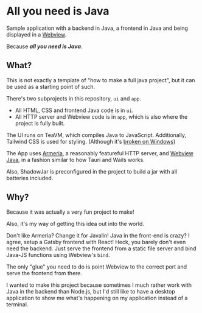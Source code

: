 # All you need is Java

Sample application with a backend in Java, a frontend in Java and being displayed in a [Webview](https://github.com/webview/webview).

Because ***all you need is Java***.

## What?

This is not exactly a template of "how to make a full java project", but it can be used as a starting point of such.

There's two subprojects in this repository, `ui` and `app`.
- All HTML, CSS and frontend Java code is in `ui`.
- All HTTP server and Webview code is in `app`, which is also where the project is fully built.

The UI runs on TeaVM, which compiles Java to JavaScript. Additionally, Tailwind CSS is used for styling. (Although it's [broken on Windows](https://github.com/tailwindlabs/tailwindcss/discussions/17371))

The App uses [Armeria](https://github.com/line/armeria), a reasonably featureful HTTP server, and [Webview Java](https://github.com/webview/webview_java), in a fashion similar to how Tauri and Wails works.

Also, ShadowJar is preconfigured in the project to build a jar with all batteries included.

## Why?

Because it was actually a very fun project to make!

Also, it's my way of getting this idea out into the world.

Don't like Armeria? Change it for Javalin!
Java in the front-end is crazy? I agree, setup a Gatsby frontend with React! Heck, you barely don't even need the backend.
Just serve the frontend from a static file server and bind Java-JS functions using Webview's `bind`.

The only "glue" you need to do is point Webview to the correct port and serve the frontend from there.

I wanted to make this project because sometimes I much rather work with Java in the backend than Node.js, but I'd
still like to have a desktop application to show me what's happening on my application instead of a terminal.